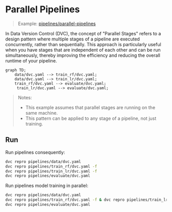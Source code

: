 # Parallel Pipelines

> Example: [pipelines/parallel-pipelines](pipelines/parallel-pipelines)

In Data Version Control (DVC), the concept of "Parallel Stages" refers to a design pattern where multiple stages of a pipeline are executed concurrently, rather than sequentially. This approach is particularly useful when you have stages that are independent of each other and can be run simultaneously, thereby improving the efficiency and reducing the overall runtime of your pipeline.

```mermaid
graph TD;
    data/dvc.yaml --> train_rf/dvc.yaml;
    data/dvc.yaml --> train_lr/dvc.yaml;
    train_rf/dvc.yaml --> evaluate/dvc.yaml;
     train_lr/dvc.yaml --> evaluate/dvc.yaml;
```

> Notes:
>
> - This example assumes that parallel stages are running on the same machine.
> - This pattern can be applied to any stage of a pipeline, not just training.


## Run

Run pipelines consequently:

```bash
dvc repro pipelines/data/dvc.yaml
dvc repro pipelines/train_rf/dvc.yaml -f
dvc repro pipelines/train_lr/dvc.yaml -f
dvc repro pipelines/evaluate/dvc.yaml
```

Run pipelines model training in parallel:

```bash
dvc repro pipelines/data/dvc.yaml
dvc repro pipelines/train_rf/dvc.yaml -f & dvc repro pipelines/train_lr/dvc.yaml -f
dvc repro pipelines/evaluate/dvc.yaml
```
